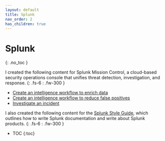 ```yaml
---
layout: default
title: Splunk
nav_order: 2
has_children: true
---
```


# Splunk
{: .no_toc }

I created the following content for Splunk Mission Control, a cloud-based security operations console that unifies threat detection, investigation, and response.
{: .fs-6 : .fw-300 }

- [Create an intelligence workflow to enrich data](/portfolio/TIMEnrichData)
- [Create an intelligence workflow to reduce false positives](/portfolio/TIMFalsePositives)
- [Investigate an incident](/portfolio/InvestigateIncidents)

I also created the following content for the [Splunk Style Guide](https://docs.splunk.com/Documentation/StyleGuide/current/StyleGuide/Howtouse), which outlines how to write Splunk documentation and write about Splunk products.
{: .fs-6 : .fw-300 }

- TOC
{:toc}
